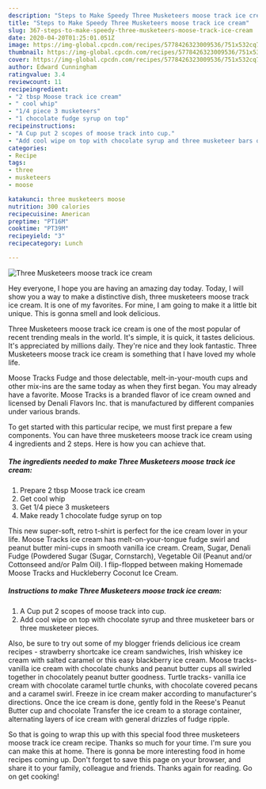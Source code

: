 ```yaml
---
description: "Steps to Make Speedy Three Musketeers moose track ice cream"
title: "Steps to Make Speedy Three Musketeers moose track ice cream"
slug: 367-steps-to-make-speedy-three-musketeers-moose-track-ice-cream
date: 2020-04-20T01:25:01.051Z
image: https://img-global.cpcdn.com/recipes/5778426323009536/751x532cq70/three-musketeers-moose-track-ice-cream-recipe-main-photo.jpg
thumbnail: https://img-global.cpcdn.com/recipes/5778426323009536/751x532cq70/three-musketeers-moose-track-ice-cream-recipe-main-photo.jpg
cover: https://img-global.cpcdn.com/recipes/5778426323009536/751x532cq70/three-musketeers-moose-track-ice-cream-recipe-main-photo.jpg
author: Edward Cunningham
ratingvalue: 3.4
reviewcount: 11
recipeingredient:
- "2 tbsp Moose track ice cream"
- " cool whip"
- "1/4 piece 3 musketeers"
- "1 chocolate fudge syrup on top"
recipeinstructions:
- "A Cup put 2 scopes of moose track into cup."
- "Add cool wipe on top with chocolate syrup and three musketeer bars or three musketeer pieces."
categories:
- Recipe
tags:
- three
- musketeers
- moose

katakunci: three musketeers moose 
nutrition: 300 calories
recipecuisine: American
preptime: "PT16M"
cooktime: "PT39M"
recipeyield: "3"
recipecategory: Lunch

---
```



![Three Musketeers moose track ice cream](https://img-global.cpcdn.com/recipes/5778426323009536/751x532cq70/three-musketeers-moose-track-ice-cream-recipe-main-photo.jpg)

Hey everyone, I hope you are having an amazing day today. Today, I will show you a way to make a distinctive dish, three musketeers moose track ice cream. It is one of my favorites. For mine, I am going to make it a little bit unique. This is gonna smell and look delicious.

Three Musketeers moose track ice cream is one of the most popular of recent trending meals in the world. It's simple, it is quick, it tastes delicious. It's appreciated by millions daily. They're nice and they look fantastic. Three Musketeers moose track ice cream is something that I have loved my whole life.

Moose Tracks Fudge and those delectable, melt-in-your-mouth cups and other mix-ins are the same today as when they first began. You may already have a favorite. Moose Tracks is a branded flavor of ice cream owned and licensed by Denali Flavors Inc. that is manufactured by different companies under various brands.


To get started with this particular recipe, we must first prepare a few components. You can have three musketeers moose track ice cream using 4 ingredients and 2 steps. Here is how you can achieve that.

<!--inarticleads1-->

##### The ingredients needed to make Three Musketeers moose track ice cream:

1. Prepare 2 tbsp Moose track ice cream
1. Get  cool whip
1. Get 1/4 piece 3 musketeers
1. Make ready 1 chocolate fudge syrup on top


This new super-soft, retro t-shirt is perfect for the ice cream lover in your life. Moose Tracks ice cream has melt-on-your-tongue fudge swirl and peanut butter mini-cups in smooth vanilla ice cream. Cream, Sugar, Denali Fudge (Powdered Sugar (Sugar, Cornstarch), Vegetable Oil (Peanut and/or Cottonseed and/or Palm Oil). I flip-flopped between making Homemade Moose Tracks and Huckleberry Coconut Ice Cream. 

<!--inarticleads2-->

##### Instructions to make Three Musketeers moose track ice cream:

1. A Cup put 2 scopes of moose track into cup.
1. Add cool wipe on top with chocolate syrup and three musketeer bars or three musketeer pieces.


Also, be sure to try out some of my blogger friends delicious ice cream recipes - strawberry shortcake ice cream sandwiches, Irish whiskey ice cream with salted caramel or this easy blackberry ice cream. Moose tracks- vanilla ice cream with chocolate chunks and peanut butter cups all swirled together in chocolately peanut butter goodness. Turtle tracks- vanilla ice cream with chocolate caramel turtle chunks, with chocolate covered pecans and a caramel swirl. Freeze in ice cream maker according to manufacturer&#39;s directions. Once the ice cream is done, gently fold in the Reese&#39;s Peanut Butter cup and chocolate Transfer the ice cream to a storage container, alternating layers of ice cream with general drizzles of fudge ripple. 

So that is going to wrap this up with this special food three musketeers moose track ice cream recipe. Thanks so much for your time. I'm sure you can make this at home. There is gonna be more interesting food in home recipes coming up. Don't forget to save this page on your browser, and share it to your family, colleague and friends. Thanks again for reading. Go on get cooking!
